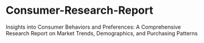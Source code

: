 # Consumer-Research-Report
Insights into Consumer Behaviors and Preferences: A Comprehensive Research Report on Market Trends, Demographics, and Purchasing Patterns
